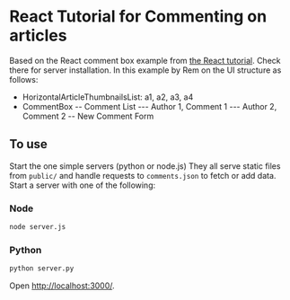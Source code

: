 # React Tutorial for Commenting on articles

Based on the React comment box example from [the React tutorial](http://facebook.github.io/react/docs/tutorial.html).
Check there for server installation. In this example by Rem on the UI structure as follows:

- HorizontalArticleThumbnailsList: a1, a2, a3, a4
- CommentBox
-- Comment List
--- Author 1, Comment 1
--- Author 2, Comment 2
-- New Comment Form 


## To use

Start the one simple servers (python or node.js) They all serve static files from `public/` and handle requests to `comments.json` to fetch or add data. 
Start a server with one of the following:

### Node

```sh
node server.js
```

### Python

```sh
python server.py
```


Open <http://localhost:3000/>. 
